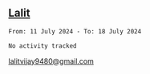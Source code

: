 ## [Lalit](https://lalit.sh)

<!--START_SECTION:waka-->

```txt
From: 11 July 2024 - To: 18 July 2024

No activity tracked
```

<!--END_SECTION:waka-->

lalitvijay9480@gmail.com
